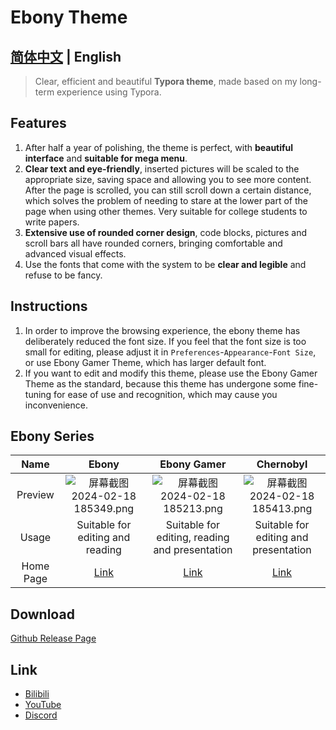# Ebony Theme

## [简体中文](README_zh.md) | English

> Clear, efficient and beautiful **Typora theme**, made based on my long-term experience using Typora.

## Features

1. After half a year of polishing, the theme is perfect, with **beautiful interface** and **suitable for mega menu**.
2. **Clear text and eye-friendly**, inserted pictures will be scaled to the appropriate size, saving space and allowing you to see more content. After the page is scrolled, you can still scroll down a certain distance, which solves the problem of needing to stare at the lower part of the page when using other themes. Very suitable for college students to write papers.
3. **Extensive use of rounded corner design**, code blocks, pictures and scroll bars all have rounded corners, bringing comfortable and advanced visual effects.
4. Use the fonts that come with the system to be **clear and legible** and refuse to be fancy.

## Instructions

1. In order to improve the browsing experience, the ebony theme has deliberately reduced the font size. If you feel that the font size is too small for editing, please adjust it in `Preferences`-`Appearance`-`Font Size`, or use Ebony Gamer Theme, which has larger default font.
2. If you want to edit and modify this theme, please use the Ebony Gamer Theme as the standard, because this theme has undergone some fine-tuning for ease of use and recognition, which may cause you inconvenience.

## Ebony Series

|   Name    |                            Ebony                             |                         Ebony Gamer                          |                          Chernobyl                           |
| :-------: | :----------------------------------------------------------: | :----------------------------------------------------------: | :----------------------------------------------------------: |
|  Preview  | ![屏幕截图 2024-02-18 185349.png](https://github.com/obscurefreeman/typora_theme_ebony/assets/119153032/1965cfd5-2d4b-4422-86d1-11c225c399ee) | ![屏幕截图 2024-02-18 185213.png](https://github.com/obscurefreeman/typora_theme_ebony/assets/119153032/4e33cc82-2789-4df3-a388-e7d1599955ff) | ![屏幕截图 2024-02-18 185413.png](https://github.com/obscurefreeman/typora_theme_ebony/assets/119153032/4f0f41e3-2efe-4fa2-934c-1d714e2acc41) |
|   Usage   |               Suitable for editing and reading               |        Suitable for editing, reading and presentation        |            Suitable for editing and presentation             |
| Home Page | [Link](https://obscurefreeman.github.io/typora_theme_ebony/en/) | [Link](https://obscurefreeman.github.io/typora_theme_ebony/en/ebonygamer) | [Link](https://obscurefreeman.github.io/typora_theme_ebony/en/chernobyl) |

## Download

[Github Release Page](https://github.com/obscurefreeman/typora_theme_ebony/releases)

## Link

- [Bilibili](https://space.bilibili.com/523837807)
- [YouTube](https://www.youtube.com/channel/UCw_S5zgJ6ikGSXtFeAvVK8Q)
- [Discord](https://discord.gg/zbX7nQa8xF)